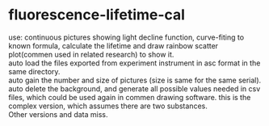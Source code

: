 # fluorescence-lifetime-cal
use: continuous pictures showing light decline function, curve-fiting to known formula, calculate the lifetime and draw rainbow scatter plot(commen used in related research) to show it.<br>
auto load the files exported from experiment instrument in asc format in the same directory.<br>
auto gain the number and size of pictures (size is same for the same serial).<br>
auto delete the background, and generate all possible values needed in csv files, which could be used again in commen drawing software.
this is the complex version, which assumes there are two substances.<br>
Other versions and data miss.<br>
